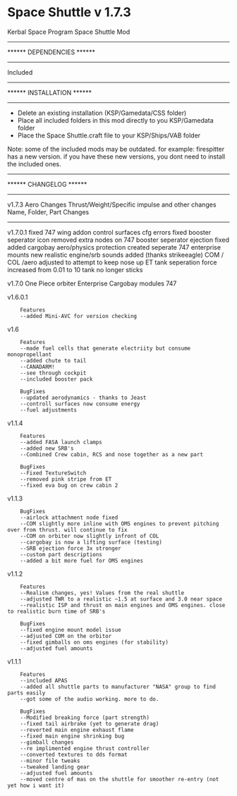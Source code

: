Space Shuttle v 1.7.3
========================================

Kerbal Space Program Space Shuttle Mod


********************************
****** DEPENDENCIES ******
*******************************
Included


********************************
****** INSTALLATION ******
*******************************

-	Delete an existing installation (KSP/Gamedata/CSS folder)
-	Place all included folders in this mod directly to you KSP/Gamedata folder
-	Place the Space Shuttle.craft file to your KSP/Ships/VAB folder

Note:
some of the included mods may be outdated. for example: firespitter has a new version. 
if you have these new versions, you dont need to install the included ones.



********************************
****** CHANGELOG ******
*******************************
v1.7.3
Aero Changes
Thrust/Weight/Specific impulse and other changes
Name, Folder, Part Changes
*******************************
v1.7.0.1
fixed 747 wing addon control surfaces cfg errors
fixed booster seperator icon
removed extra nodes on 747
booster seperator ejection fixed
added cargobay aero/physics protection
created seperate 747 enterprise mounts
new realistic engine/srb sounds added (thanks strikeeagle)
COM / COL /aero adjusted to attempt to keep nose up
ET tank seperation force increased from 0.01 to 10
tank no longer sticks


v1.7.0
One Piece orbiter
Enterprise
Cargobay modules
747



v1.6.0.1

		Features
		--added Mini-AVC for version checking

v1.6

		Features
		--made fuel cells that generate electriity but consume monopropellant
		--added chute to tail
		--CANADARM!
		--see through cockpit
		--included booster pack
		
		BugFixes
		--updated aerodynamics - thanks to Jeast
		--controll surfaces now consume energy
		--fuel adjustments

v1.1.4

		Features
		--added FASA launch clamps
		--added new SRB's
		--Combined Crew cabin, RCS and nose together as a new part
		
		BugFixes
		--Fixed TextureSwitch
		--removed pink stripe from ET
		--fixed eva bug on crew cabin 2

v1.1.3

		BugFixes
		--airlock attachment node fixed
		--COM slightly more inline with OMS engines to prevent pitching over from thrust. will continue to fix
		--COM on orbiter now slightly infront of COL
		--cargobay is now a lifting surface (testing)
		--SRB ejection force 3x stronger
		--custom part descriptions 
		--added a bit more fuel for OMS engines


v1.1.2

		Features
		--Realism changes, yes! Values from the real shuttle
		--adjusted TWR to a realistic ~1.5 at surface and 3.0 near space
		--realistic ISP and thrust on main engines and OMS engines. close to realistic burn time of SRB's
		
		BugFixes
		--fixed engine mount model issue
		--adjusted COM on the orbitor
		--fixed gimballs on oms engines (for stability)
		--adjusted fuel amounts

v1.1.1

		Features
		--included APAS
		--added all shuttle parts to manufacturer "NASA" group to find parts easily
		--got some of the audio working. more to do.
		
		BugFixes
		--Modified breaking force (part strength)
		--fixed tail airbrake (yet to generate drag)
		--reverted main engine exhaust flame
		--fixed main engine shrinking bug
		--gimball changes
		--re implimented engine thrust controller
		--converted textures to dds format
		--minor file tweaks
		--tweaked landing gear
		--adjusted fuel amounts
		--moved centre of mas on the shuttle for smoother re-entry (not yet how i want it)

